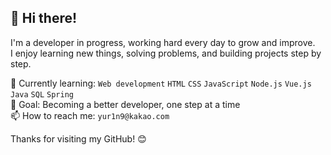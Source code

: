 ## 👋 Hi there!

I'm a developer in progress, working hard every day to grow and improve.  
I enjoy learning new things, solving problems, and building projects step by step.

🌱 Currently learning: `Web development` `HTML` `CSS` `JavaScript` `Node.js` `Vue.js` `Java` `SQL` `Spring` <br>
🚀 Goal: Becoming a better developer, one step at a time <br>
📫 How to reach me: `yur1n9@kakao.com` <br>

Thanks for visiting my GitHub! 😊
